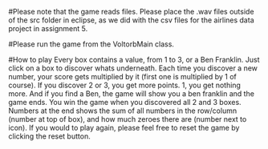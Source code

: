 
#Please note that the game reads files. Please place the .wav files outside of the src folder in eclipse,
as we did with the csv files for the airlines data project in assignment 5. 

#Please run the game from the VoltorbMain class.

#How to play
Every box contains a value, from 1 to 3, or a Ben Franklin.
Just click on a box to discover whats underneath.
Each time you discover a new number, your score gets multiplied by it (first one is multiplied by 1 of course).
If you discover 2 or 3, you get more points. 1, you get nothing more. And if you find a Ben, the game will show you a ben franklin and the game ends.
You win the game when you discovered all 2 and 3 boxes.
Numbers at the end shows the sum of all numbers in the row/column (number at top of box), and how much zeroes there are (number next to icon). If you would to play again, please feel free to reset the game by clicking the reset button. 

